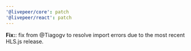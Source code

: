 ```yaml
---
'@livepeer/core': patch
'@livepeer/react': patch
---
```


**Fix:**: fix from @Tiagogv to resolve import errors due to the most recent HLS.js release.
